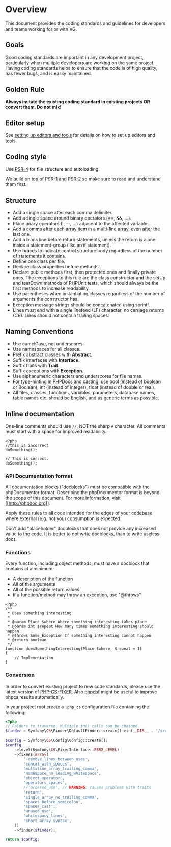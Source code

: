 # Overview

This document provides the coding standards and guidelines for developers and teams working for or with VG.

## Goals

Good coding standards are important in any development project, particularly when multiple developers are working on the same project. Having coding standards helps to ensure that the code is of high quality, has fewer bugs, and is easily maintained.

## Golden Rule

**Always imitate the existing coding standard in existing projects OR convert them. Do not mix!**

## Editor setup

See [setting up editors and tools](https://github.com/vgno/coding-standards/blob/master/php/editors.md) for details on how to set up editors and tools.

## Coding style

Use [PSR-4](https://github.com/php-fig/fig-standards/blob/master/accepted/PSR-4-autoloader.md) for file structure and autoloading.

We build on top of [PSR-1](https://github.com/php-fig/fig-standards/blob/master/accepted/PSR-1-basic-coding-standard.md) and [PSR-2](https://github.com/php-fig/fig-standards/blob/master/accepted/PSR-2-coding-style-guide.md) so make sure to read and understand them first.

## Structure

  - Add a single space after each comma delimiter.
  - Add a single space around binary operators (==, &&, ...).
  - Place unary operators (!, --, ...) adjacent to the affected variable.
  - Add a comma after each array item in a multi-line array, even after the last one.
  - Add a blank line before return statements, unless the return is alone inside a statement-group (like an if statement).
  - Use braces to indicate control structure body regardless of the number of statements it contains.
  - Define one class per file.
  - Declare class properties before methods.
  - Declare public methods first, then protected ones and finally private ones. The exceptions to this rule are the class constructor and the setUp and tearDown methods of PHPUnit tests, which should always be the first methods to increase readability.
  - Use parentheses when instantiating classes regardless of the number of arguments the constructor has.
  - Exception message strings should be concatenated using sprintf.
  - Lines must end with a single linefeed (LF) character, no carriage returns (CR). Lines should not contain trailing spaces.

## Naming Conventions

  - Use camelCase, not underscores.
  - Use namespaces for all classes.
  - Prefix abstract classes with **Abstract**.
  - Suffix interfaces with **Interface**.
  - Suffix traits with **Trait**.
  - Suffix exceptions with **Exception**.
  - Use alphanumeric characters and underscores for file names.
  - For type-hinting in PHPDocs and casting, use bool (instead of boolean or Boolean), int (instead of integer), float (instead of double or real).
  - All files, classes, functions, variables, parameters, database names, table names etc. should be English, and as generic terms as possible.

## Inline documentation

One-line comments should use `//`, NOT the sharp `#` character. All comments must start with a space for improved readability.

```
<?php
//this is incorrect
doSomething();

// This is correct.
doSomething();
```

### API Documentation format

All documentation blocks ("docblocks") must be compatible with the phpDocumentor format. Describing the phpDocumentor format is beyond the scope of this document. For more information, visit [[http://phpdoc.org]].

Apply these rules to all code intended for the edges of your codebase where external (e.g. not you) consumption is expected.

Don't add "placeholder" docblocks that does not provide any increased value to the code. It is better to not write docblocks, than to write useless docs.

### Functions

Every function, including object methods, must have a docblock that contains at a minimum:

 - A description of the function
 - All of the arguments
 - All of the possible return values
 - If a function/method may throw an exception, use "@throws"

```
<?php
/**
 * Does something interesting
 *
 * @param Place $where Where something interesting takes place
 * @param int $repeat How many times something interesting should happen
 * @throws Some_Exception If something interesting cannot happen
 * @return boolean
 */
function doesSomethingInteresting(Place $where, $repeat = 1)
{
    // Implementation
}
```

### Conversion

In order to convert existing project to new code standards, please use the latest version of [PHP-CS-FIXER](https://github.com/FriendsOfPHP/PHP-CS-Fixer). Also [phpcbf](https://github.com/squizlabs/PHP_CodeSniffer/wiki/Fixing-Errors-Automatically) might be useful to improve phpcs results automatically.

In your project root create a `.php_cs` configuration file containing the following:

```php
<?php
// Folders to traverse. Multiple in() calls can be chained.
$finder = Symfony\CS\Finder\DefaultFinder::create()->in(__DIR__ . '/src');

$config = Symfony\CS\Config\Config::create();
$config
    ->level(Symfony\CS\FixerInterface::PSR2_LEVEL)
    ->fixers(array(
        '-remove_lines_between_uses',
        'concat_with_spaces',
        'multiline_array_trailing_comma',
        'namespace_no_leading_whitespace',
        'object_operator',
        'operators_spaces',
        //'ordered_use', // WARNING: causes problems with traits
        'return',
        'single_array_no_trailing_comma',
        'spaces_before_semicolon',
        'spaces_cast',
        'unused_use',
        'whitespacy_lines',
        'short_array_syntax',
    ))
    ->finder($finder);

return $config;
```
